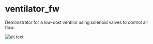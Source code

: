 # ventilator_fw

Demonstrator for a low-cost ventilor using solenoid valves to control air flow.

![alt text](https://github.com/julbosgit/ventilator_fw/test.png?raw=true)
